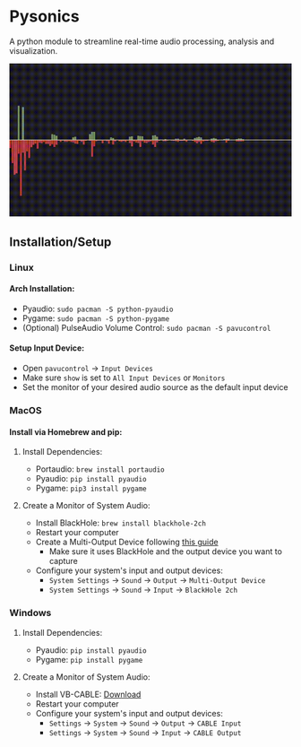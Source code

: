 # Pysonics
A python module to streamline real-time audio processing, analysis and visualization.

![Example visualization of raw and processed frequency spectrums](https://github.com/wwaltb/pysonics/blob/main/misc/visualizer.gif)
## Installation/Setup
### Linux
#### Arch Installation:
- Pyaudio: `sudo pacman -S python-pyaudio`
- Pygame: `sudo pacman -S python-pygame`
- (Optional) PulseAudio Volume Control: `sudo pacman -S pavucontrol`

#### Setup Input Device:
- Open `pavucontrol` -> `Input Devices`
- Make sure `show` is set to `All Input Devices` or `Monitors`
- Set the monitor of your desired audio source as the default input device

### MacOS
#### Install via Homebrew and pip:
1. Install Dependencies: 
    - Portaudio: `brew install portaudio`
    - Pyaudio: `pip install pyaudio`
    - Pygame: `pip3 install pygame`

2. Create a Monitor of System Audio:
    - Install BlackHole: `brew install blackhole-2ch`
    - Restart your computer
    - Create a Multi-Output Device following [this
    guide](https://github.com/ExistentialAudio/BlackHole/wiki/Multi-Output-Device)
        - Make sure it uses BlackHole and the output device you want to capture
    - Configure your system's input and output devices:
        - `System Settings` -> `Sound` -> `Output` -> `Multi-Output Device`
        - `System Settings` -> `Sound` -> `Input` -> `BlackHole 2ch`

### Windows
1. Install Dependencies:
    - Pyaudio: `pip install pyaudio`
    - Pygame: `pip install pygame`

2. Create a Monitor of System Audio:
    - Install VB-CABLE: [Download](https://vb-audio.com/Cable/)
    - Restart your computer
    - Configure your system's input and output devices:
        - `Settings` -> `System` -> `Sound` -> `Output` -> `CABLE Input`
        - `Settings` -> `System` -> `Sound` -> `Input` -> `CABLE Output`
